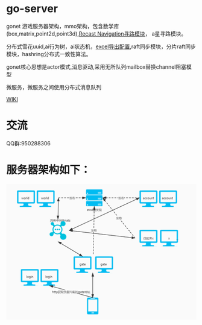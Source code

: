 # go-server
gonet 游戏服务器架构，mmo架构，包含数学库(box,matrix,point2d,point3d),[Recast Navigation寻路模块](https://blog.csdn.net/mango9126/article/details/79390543)，
a星寻路模块。

分布式雪花uuid,ai行为树，ai状态机，[excel导出配置](https://github.com/bobohume/gonet/tree/master/tool/data),raft同步模块，分片raft同步模块，hashring分布式一致性算法。

gonet核心思想是actor模式,消息驱动,采用无所队列mailbox替换channel阻塞模型

微服务，微服务之间使用分布式消息队列

[WIKI](https://github.com/bobohume/gonet/wiki)

# 交流

QQ群:950288306

# 服务器架构如下：
![image](框架.jpg)
